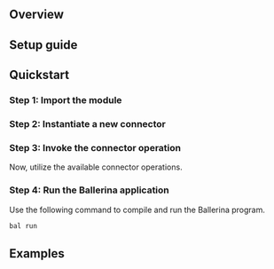 ## Overview


## Setup guide

## Quickstart


### Step 1: Import the module

### Step 2: Instantiate a new connector

### Step 3: Invoke the connector operation

Now, utilize the available connector operations.

### Step 4: Run the Ballerina application

Use the following command to compile and run the Ballerina program.

```bash
bal run
```

## Examples
